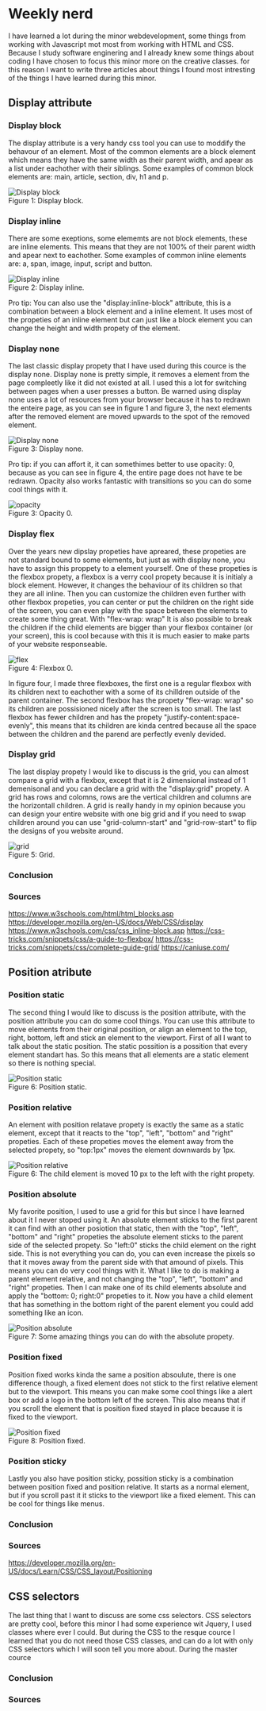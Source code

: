 # Weekly nerd
I have learned a lot during the minor webdevelopment, some things from working with Javascript mot most from working with HTML and CSS. Because I study software enginering and I already knew some things about coding I have chosen to focus this minor more on the creative classes. for this reason I want to write three articles about things I found most intresting of the things I have learned during this minor.

## Display attribute
### Display block 
The display attribute is a very handy css tool you can use to moddify the behavour of an element. Most of the common elements are a block element which means they have the same width as their parent width, and apear as a list under eachother with their siblings. Some examples of common block elements are: main, article, section, div, h1 and p.  

![Display block](img/display-block.png)  
Figure 1: Display block.

### Display inline
There are some exeptions, some elememts are not block elements, these are inline elements. This means that they are not 100% of their parent width and apear next to eachother. Some examples of common inline elements are: a, span, image, input, script and button.  

![Display inline](img/display-inline.png)  
Figure 2: Display inline.

Pro tip: You can also use the "display:inline-block" attribute, this is a combination between a block element and a inline element. It uses most of the propeties of an inline element but can just like a block element you can change the height and width propety of the element.

### Display none
The last classic display propety that I have used during this cource is the display none. Display none is pretty simple, it removes a element from the page compleetly like it did not existed at all. I used this a lot for switching between pages when a user presses a button. Be warned using display none uses a lot of resources from your browser because it has to redrawn the enteire page, as you can see in figure 1 and figure 3, the next elements after the removed element are moved upwards to the spot of the removed element. 

![Display none](img/display-none.png)  
Figure 3: Display none.

Pro tip: if you can affort it, it can somethimes better to use opacity: 0, because as you can see in figure 4, the entire page does not have te be redrawn. Opacity also works fantastic with transitions so you can do some cool things with it.

![opacity](img/opacity.png)  
Figure 3: Opacity 0.

### Display flex
Over the years new dipslay propeties have apreared, these propeties are not standard bound to some elements, but just as with display none, you have to assign this proppety to a element yourself. One of these propeties is the flexbox propety, a flexbox is a verry cool propety because it is initialy a block element. However, it changes the behaviour of its children so that they are all inline. Then you can customize the children even further with other flexbox propeties, you can center or put the children on the right side of the screen, you can even play with the space between the elements to create some thing great. With "flex-wrap: wrap" It is also possible to break the children if the child elements are bigger than your flexbox container (or your screen), this is cool because with this it is much easier to make parts of your website responseable.

![flex](img/flexbox.PNG)  
Figure 4: Flexbox 0.

In figure four, I made three flexboxes, the first one is a regular flexbox with its children next to eachother with a some of its chilldren outside of the parent container. The second flexbox has the propety "flex-wrap: wrap" so its children are possisioned nicely after the screen is too small. The last flexbox has fewer children and has the propety "justify-content:space-evenly", this means that its children are kinda centred because all the space between the children and the parend are perfectly evenly devided.

### Display grid
The last display propety I would like to discuss is the grid, you can almost compare a grid with a flexbox, except that it is 2 dimensional instead of 1 demenisonal and you can declare a grid with the "display:grid" propety. A grid has rows and colomns, rows are the vertical children and columns are the horizontall children. A grid is really handy in my opinion because you can design your entire website with one big grid and if you need to swap children around you can use "grid-column-start" and "grid-row-start" to flip the designs of you website around.

![grid](img/grid.png)  
Figure 5: Grid.

### Conclusion


### Sources
https://www.w3schools.com/html/html_blocks.asp
https://developer.mozilla.org/en-US/docs/Web/CSS/display
https://www.w3schools.com/css/css_inline-block.asp
https://css-tricks.com/snippets/css/a-guide-to-flexbox/
https://css-tricks.com/snippets/css/complete-guide-grid/
https://caniuse.com/

## Position atribute
### Position static
The second thing I would like to discuss is the position attribute, with the position attribute you can do some cool things. You can use this attribute to move elements from their original position, or align an element to the top, right, bottom, left and stick an element to the viewport. First of all I want to talk about the static position. The static possition is a possition that every element standart has. So this means that all elements are a static element so there is nothing special.

![Position static](img/static.png)  
Figure 6: Position static.

### Position relative
An element with position relatave propety is exactly the same as a static element, except that it reacts to the "top", "left", "bottom" and "right" propeties. Each of these propeties moves the element away from the selected propety, so "top:1px" moves the element downwards by 1px.

![Position relative](img/relative.PNG)  
Figure 6: The child element is moved 10 px to the left with the right propety.

### Position absolute
My favorite position, I used to use a grid for this but since I have learned about it I never stoped using it. An absolute element sticks to the first parent it can find with an other posiotion that static, then with the "top", "left", "bottom" and "right" propeties the absolute element sticks to the parent side of the selected propety. So "left:0" sticks the child element on the right side. This is not everything you can do, you can even increase the pixels so that it moves away from the parent side with that amound of pixels. This means you can do very cool things with it. What I like to do is making a parent element relative, and not changing the "top", "left", "bottom" and "right" propeties. Then I can make one of its child elements absolute and apply the "bottom: 0; right:0" propeties to it. Now you have a child element that has something in the bottom right of the parent element you could add something like an icon.

![Position absolute](img/absolute.png)  
Figure 7: Some amazing things you can do with the absolute propety.

### Position fixed
Position fixed works kinda the same a position absoulute, there is one difference though, a fixed element does not stick to the first relative element but to the viewport. This means you can make some cool things like a alert box or add a logo in the bottom left of the screen. This also means that if you scroll the element that is position fixed stayed in place because it is fixed to the viewport.

![Position fixed](img/fixed.png)  
Figure 8: Position fixed.

### Position sticky
Lastly you also have position sticky, possition sticky is a combination between position fixed and position relative. It starts as a normal element, but if you scroll past it it sticks to the viewport like a fixed element. This can be cool for things like menus.

### Conclusion


### Sources
https://developer.mozilla.org/en-US/docs/Learn/CSS/CSS_layout/Positioning

## CSS selectors
The last thing that I want to discuss are some css selectors. CSS selectors are pretty cool, before this minor I had some experience wit Jquery, I used classes where ever I could. But during the CSS to the resque cource I learned that you do not need those CSS classes, and can do a lot with only CSS selectors which I will soon tell you more about. During the master cource  


### Conclusion


### Sources
